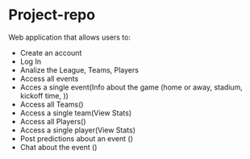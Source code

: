 # Project-repo

Web application that allows users to:

* Create an account
* Log In
* Analize the League, Teams, Players
* Access all events
* Acces a single event(Info about the game (home or away, stadium, kickoff time, ))
* Access all Teams()
* Access a single team(View Stats)
* Access all Players()
* Access a single player(View Stats)
* Post predictions about an event ()
* Chat about the event ()